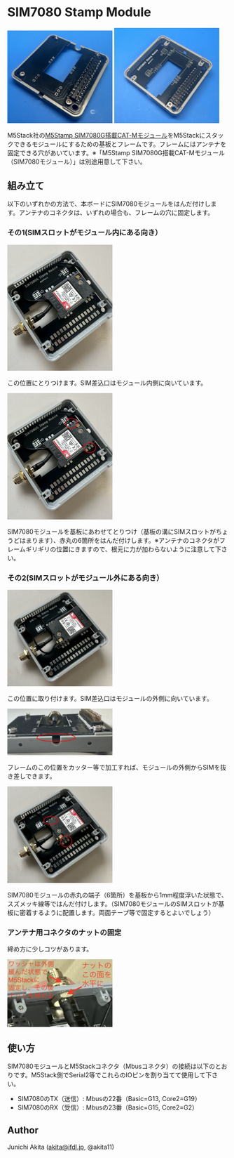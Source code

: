 # SIM7080 Stamp Module

<img src="https://github.com/akita11/SIM7080module/blob/main/SIM7080mod_f.jpg" width="240px">

<img src="https://github.com/akita11/SIM7080module/blob/main/SIM7080mod_b.jpg" width="240px">

M5Stack社の[M5Stamp SIM7080G搭載CAT-Mモジュール](https://www.switch-science.com/products/8194)をM5Stackにスタックできるモジュールにするための基板とフレームです。フレームにはアンテナを固定できる穴があいています。※「M5Stamp SIM7080G搭載CAT-Mモジュール（SIM7080モジュール）」は別途用意して下さい。





## 組み立て

以下のいずれかの方法で、本ボードにSIM7080モジュールをはんだ付けします。アンテナのコネクタは、いずれの場合も、フレームの穴に固定します。


### その1(SIMスロットがモジュール内にある向き）

<img src="https://github.com/akita11/SIM7080module/blob/main/SIM7080mod_usage1.jpg" width="240px">

この位置にとりつけます。SIM差込口はモジュール内側に向いています。

<img src="https://github.com/akita11/SIM7080module/blob/main/SIM7080mod_solder1.jpg" width="240px">

SIM7080モジュールを基板にあわせてとりつけ（基板の溝にSIMスロットがちょうどはまります）、赤丸の6箇所をはんだ付けします。※アンテナのコネクタがフレームギリギリの位置にきますので、根元に力が加わらないように注意して下さい。


### その2(SIMスロットがモジュール外にある向き）

<img src="https://github.com/akita11/SIM7080module/blob/main/SIM7080mod_usage2a.jpg" width="240px">

この位置に取り付けます。SIM差込口はモジュールの外側に向いています。

<img src="https://github.com/akita11/SIM7080module/blob/main/SIM7080mod_usage2b.jpg" width="240px">

フレームのこの位置をカッター等で加工すれば、モジュールの外側からSIMを抜き差しできます。

<img src="https://github.com/akita11/SIM7080module/blob/main/SIM7080mod_solder2.jpg" width="240px">

SIM7080モジュールの赤丸の端子（6箇所）を基板から1mm程度浮いた状態で、スズメッキ線等ではんだ付けします。（SIM7080モジュールのSIMスロットが基板に密着するように配置します。両面テープ等で固定するとよいでしょう）


### アンテナ用コネクタのナットの固定

締め方に少しコツがあります。

<img src="https://github.com/akita11/SIM7080module/blob/main/nat.jpg" width="240px">


## 使い方

SIM7080モジュールとM5Stackコネクタ（Mbusコネクタ）の接続は以下のとおりです。M5Stack側でSerial2等でこれらのIOピンを割り当てて使用して下さい。

- SIM7080のTX（送信）: Mbusの22番（Basic=G13, Core2=G19）
- SIM7080のRX（受信）: Mbusの23番（Basic=G15, Core2=G2）


## Author

Junichi Akita (akita@ifdl.jp, @akita11)
